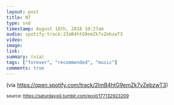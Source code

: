 ```yaml
---
layout: post
title: NT
type: snd
timestamp: August 18th, 2018 10:27am
audio: spotify:track:2ImB4htG9emZk7vZebzwT3
video: 
image: 
link: 
summary: (via) 
tags: ["forever", "recommended", "music"]
comments: true
---
```


(via <a href="https://open.spotify.com/track/2ImB4htG9emZk7vZebzwT3" target="_blank">https://open.spotify.com/track/2ImB4htG9emZk7vZebzwT3</a>) 
 
  
<small>source: https://saturdayxiii.tumblr.com/post/177132923209</small>
